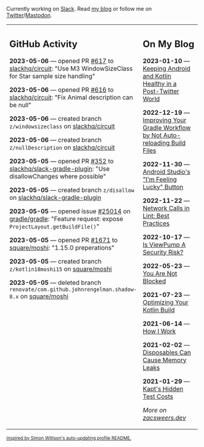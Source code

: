 Currently working on [Slack](https://slack.com/). Read [my blog](https://zacsweers.dev/) or follow me on [Twitter](https://twitter.com/ZacSweers)/[Mastodon](https://hachyderm.io/@ZacSweers).

<table><tr><td valign="top" width="60%">

## GitHub Activity
<!-- githubActivity starts -->
**2023-05-06** — opened PR [#617](https://github.com/slackhq/circuit/pull/617) to [slackhq/circuit](https://github.com/slackhq/circuit): "Use M3 WindowSizeClass for Star sample size handling"

**2023-05-06** — opened PR [#616](https://github.com/slackhq/circuit/pull/616) to [slackhq/circuit](https://github.com/slackhq/circuit): "Fix Animal description can be null"

**2023-05-06** — created branch `z/windowsizeclass` on [slackhq/circuit](https://github.com/slackhq/circuit)

**2023-05-06** — created branch `z/nullDescription` on [slackhq/circuit](https://github.com/slackhq/circuit)

**2023-05-05** — opened PR [#352](https://github.com/slackhq/slack-gradle-plugin/pull/352) to [slackhq/slack-gradle-plugin](https://github.com/slackhq/slack-gradle-plugin): "Use disallowChanges where possible"

**2023-05-05** — created branch `z/disallow` on [slackhq/slack-gradle-plugin](https://github.com/slackhq/slack-gradle-plugin)

**2023-05-05** — opened issue [#25014](https://github.com/gradle/gradle/issues/25014) on [gradle/gradle](https://github.com/gradle/gradle): "Feature request: expose `ProjectLayout.getBuildFile()`"

**2023-05-05** — opened PR [#1671](https://github.com/square/moshi/pull/1671) to [square/moshi](https://github.com/square/moshi): "1.15.0 preperations"

**2023-05-05** — created branch `z/kotlin18moshi15` on [square/moshi](https://github.com/square/moshi)

**2023-05-05** — deleted branch `renovate/com.github.johnrengelman.shadow-8.x` on [square/moshi](https://github.com/square/moshi)
<!-- githubActivity ends -->
</td><td valign="top" width="40%">

## On My Blog
<!-- blog starts -->
**2023-01-10** — [Keeping Android and Kotlin Healthy in a Post-Twitter World](https://www.zacsweers.dev/keeping-android-healthy/)

**2022-12-19** — [Improving Your Gradle Workflow by Not Auto-reloading Build Files](https://www.zacsweers.dev/improving-your-workflow-by-not-auto-reloading-build-files/)

**2022-11-30** — [Android Studio's "I'm Feeling Lucky" Button](https://www.zacsweers.dev/android-studios-im-feeling-lucky-button/)

**2022-11-22** — [Network Calls in Lint: Best Practices](https://www.zacsweers.dev/network-calls-in-lint-best-practices/)

**2022-10-17** — [Is ViewPump A Security Risk?](https://www.zacsweers.dev/is-viewpump-a-security-risk/)

**2022-05-23** — [You Are Not Blocked](https://www.zacsweers.dev/you-are-not-blocked/)

**2021-07-23** — [Optimizing Your Kotlin Build](https://www.zacsweers.dev/optimizing-your-kotlin-build/)

**2021-06-14** — [How I Work](https://www.zacsweers.dev/how-i-work/)

**2021-02-02** — [Disposables Can Cause Memory Leaks](https://www.zacsweers.dev/disposables-can-cause-memory-leaks/)

**2021-01-29** — [Kapt's Hidden Test Costs](https://www.zacsweers.dev/kapts-hidden-test-costs/)
<!-- blog ends -->
_More on [zacsweers.dev](https://zacsweers.dev/)_
</td></tr></table>

<sub><a href="https://simonwillison.net/2020/Jul/10/self-updating-profile-readme/">Inspired by Simon Willison's auto-updating profile README.</a></sub>